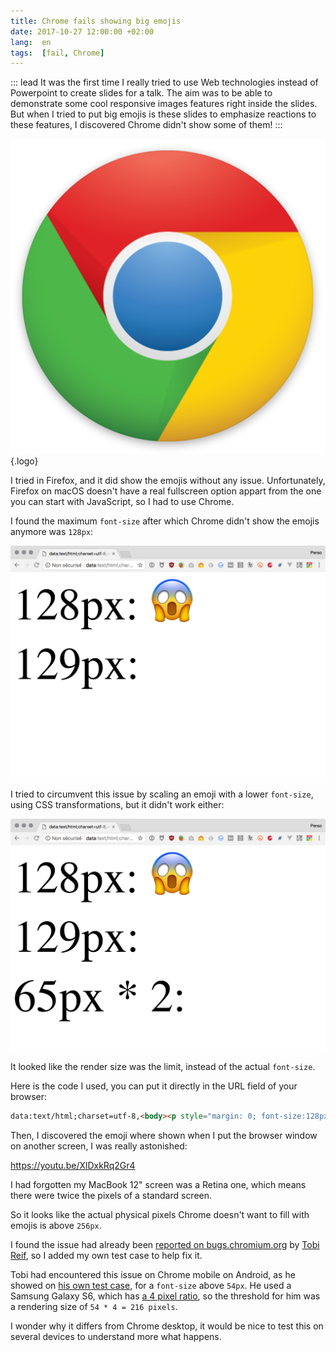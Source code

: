 ```yaml
---
title: Chrome fails showing big emojis
date: 2017-10-27 12:00:00 +02:00
lang:  en
tags:  [fail, Chrome]
---
```


::: lead
It was the first time I really tried to use Web technologies instead of Powerpoint to create slides for a talk. The aim was to be able to demonstrate some cool responsive images features right inside the slides. But when I tried to put big emojis is these slides to emphasize reactions to these features, I discovered Chrome didn't show some of them!
:::

![Chrome logo](/assets/logos/chrome.png){.logo}

I tried in Firefox, and it did show the emojis without any issue. Unfortunately, Firefox on macOS doesn't have a real fullscreen option appart from the one you can start with JavaScript, so I had to use Chrome.

I found the maximum `font-size` after which Chrome didn't show the emojis anymore was `128px`:

![](chrome-emoji-128px-max.png "Chrome doesn't show emoji for a `font-size` above `128px`")

I tried to circumvent this issue by scaling an emoji with a lower `font-size`, using CSS transformations, but it didn't work either:

![](chrome-emoji-65px-scale-2-either.png "Chrome doesn't show a `65px` emoji scaled twice either")

It looked like the render size was the limit, instead of the actual `font-size`.

Here is the code I used, you can put it directly in the URL field of your browser:

```html
data:text/html;charset=utf-8,<body><p style="margin: 0; font-size:128px">128px: %F0%9F%98%B1</p><p style="margin: 0;font-size:129px">129px: %F0%9F%98%B1</p><p style="margin: 0;font-size:65px; transform: scale(2); transform-origin: top left">65px * 2: %F0%9F%98%B1</p>
```

Then, I discovered the emoji where shown when I put the browser window on another screen, I was really astonished:

https://youtu.be/XlDxkRq2Gr4

I had forgotten my MacBook 12" screen was a Retina one, which means there were twice the pixels of a standard screen.

So it looks like the actual physical pixels Chrome doesn't want to fill with emojis is above `256px`.

I found the issue had already been [reported on bugs.chromium.org](https://bugs.chromium.org/p/chromium/issues/detail?id=719648#c13) by [Tobi Reif](https://twitter.com/TobiReif), so I added my own test case to help fix it.

Tobi had encountered this issue on Chrome mobile on Android, as he showed on [his own test case](https://tobireif.com/posts/maximum_font_size_for_emoji/), for a `font-size` above `54px`. He used a Samsung Galaxy S6, which has [a 4 pixel ratio](https://mydevice.io/devices/#sortSmartphones), so the threshold for him was a rendering size of `54 * 4 = 216 pixels`.

I wonder why it differs from Chrome desktop, it would be nice to test this on several devices to understand more what happens.
